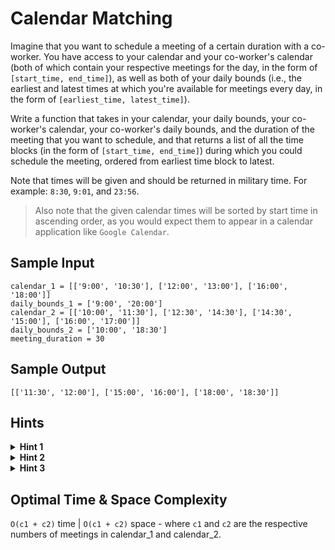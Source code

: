 # Calendar Matching

Imagine that you want to schedule a meeting of a certain duration with a co-worker. You have access to your calendar and your co-worker's calendar (both of which contain your respective meetings for the day, in the form of `[start_time, end_time]`), as well as both of your daily bounds (i.e., the earliest and latest times at which you're available for meetings every day, in the form of `[earliest_time, latest_time]`).

Write a function that takes in your calendar, your daily bounds, your co-worker's calendar, your co-worker's daily bounds, and the duration of the meeting that you want to schedule, and that returns a list of all the time blocks (in the form of `[start_time, end_time]`) during which you could schedule the meeting, ordered from earliest time block to latest.

Note that times will be given and should be returned in military time. For example: `8:30`, `9:01`, and `23:56`.

> Also note that the given calendar times will be sorted by start time in ascending order, as you would expect them to appear in a calendar application like `Google Calendar`.

## Sample Input

```plaintext
calendar_1 = [['9:00', '10:30'], ['12:00', '13:00'], ['16:00', '18:00']]
daily_bounds_1 = ['9:00', '20:00']
calendar_2 = [['10:00', '11:30'], ['12:30', '14:30'], ['14:30', '15:00'], ['16:00', '17:00']]
daily_bounds_2 = ['10:00', '18:30']
meeting_duration = 30
```

## Sample Output

```plaintext
[['11:30', '12:00'], ['15:00', '16:00'], ['18:00', '18:30']]
```

## Hints

<details>
<summary><b>Hint 1</b></summary>

In order to find blocks of time during which you and your coworker can have a meeting, you have to first find all of the unavailabilities between the two of you. An unavailability is any block of time during which at least one of you is busy.

</details>

<details>
<summary><b>Hint 2</b></summary>

You'll have to start by taking into account the daily bounds; the daily bounds can be represented by two additional meetings in each of your calendars.

</details>

<details>
<summary><b>Hint 3</b></summary>

Once you've taken the daily bounds into account, you'll want to merge the two calendars into a single calendar of meetings and then flatten that calendar in order to eliminate overlapping and back-to-back meetings. This will give you a calendar of unavailabilities, from which you can pretty easily find the list of matching availabilities.

</details>

## Optimal Time & Space Complexity

`O(c1 + c2)` time | `O(c1 + c2)` space - where `c1` and `c2` are the respective numbers of meetings in calendar_1 and calendar_2.
